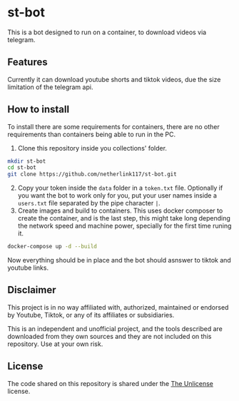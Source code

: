 # st-bot
This is a bot designed to run on a container, to download videos via telegram.
## Features
Currently it can download youtube shorts and tiktok videos, due the size limitation of the telegram api.
## How to install
To install there are some requirements for containers, there are no other requirements than containers being able to run in the PC.
1. Clone this repository inside you collections' folder.
```bash
mkdir st-bot
cd st-bot
git clone https://github.com/netherlink117/st-bot.git
```
2. Copy your token inside the `data` folder in a `token.txt` file. Optionally if you want the bot to work only for you, put your user names inside a `users.txt` file separated by the pipe character `|`.
3. Create images and build to containers. This uses docker composer to create the container, and is the last step, this might take long depending the network speed and machine power, specially for the first time runing it.
```bash
docker-compose up -d --build
```
Now everything should be in place and the bot should asnswer to tiktok and youtube links.
## Disclaimer
This project is in no way affiliated with, authorized, maintained or endorsed by Youtube, Tiktok, or any of its affiliates or subsidiaries.

This is an independent and unofficial project, and the tools described are downloaded from they own sources and they are not included on this repository. Use at your own risk.
## License
The code shared on this repository is shared under the [The Unlicense](https://unlicense.org) license.
